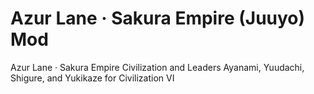 # Azur Lane · Sakura Empire (Juuyo) Mod
Azur Lane · Sakura Empire Civilization and Leaders Ayanami, Yuudachi, Shigure, and Yukikaze for Civilization VI
